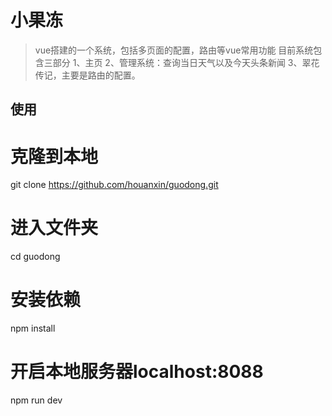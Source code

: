 # 小果冻

> vue搭建的一个系统，包括多页面的配置，路由等vue常用功能
>目前系统包含三部分
>1、主页
>2、管理系统：查询当日天气以及今天头条新闻
>3、翠花传记，主要是路由的配置。

## 使用
# 克隆到本地
git clone https://github.com/houanxin/guodong.git

# 进入文件夹
cd guodong

# 安装依赖
npm install

# 开启本地服务器localhost:8088
npm run dev
